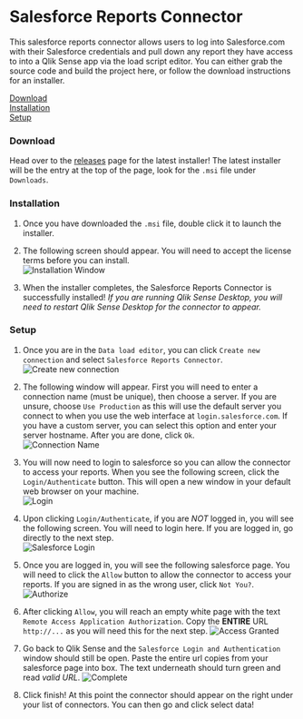 # Salesforce Reports Connector
This salesforce reports connector allows users to log into Salesforce.com with their Salesforce credentials and pull down any report they have access to into a Qlik Sense app via the load script editor. You can either grab the source code and build the project here, or follow the download instructions for an installer.

[Download](#download)  
[Installation](#installation)  
[Setup](#setup)  

### Download
Head over to the [releases](https://github.com/eapowertools/SalesforceReportsConnector/releases) page for the latest installer! The latest installer will be the entry at the top of the page, look for the `.msi` file under `Downloads`.


### Installation

1. Once you have downloaded the `.msi` file, double click it to launch the installer.

1. The following screen should appear. You will need to accept the license terms before you can install.  
![Installation Window](https://s3.amazonaws.com/eapowertools/salesforce-reports-connector/imgs/readme/installation.png)

1. When the installer completes, the Salesforce Reports Connector is successfully installed! _If you are running Qlik Sense Desktop, you will need to restart Qlik Sense Desktop for the connector to appear._


### Setup

1. Once you are in the `Data load editor`, you can click `Create new connection` and select `Salesforce Reports Connector`.  
![Create new connection](https://s3.amazonaws.com/eapowertools/salesforce-reports-connector/imgs/readme/chooseConnection.png)

1. The following window will appear. First you will need to enter a connection name (must be unique), then choose a server. If you are unsure, choose `Use Production` as this will use the default server you connect to when you use the web interface at `login.salesforce.com`. If you have a custom server, you can select this option and enter your server hostname. After you are done, click `Ok`.  
![Connection Name](https://s3.amazonaws.com/eapowertools/salesforce-reports-connector/imgs/readme/newConnectionName.png)

1. You will now need to login to salesforce so you can allow the connector to access your reports. When you see the following screen, click the `Login/Authenticate` button. This will open a new window in your default web browser on your machine.  
![Login](https://s3.amazonaws.com/eapowertools/salesforce-reports-connector/imgs/readme/emptyAuth.png)

1. Upon clicking `Login/Authenticate`, if you are *NOT* logged in, you will see the following screen. You will need to login here. If you are logged in, go directly to the next step.  
![Salesforce Login](https://s3.amazonaws.com/eapowertools/salesforce-reports-connector/imgs/readme/salesforceLogin.png)

1. Once you are logged in, you will see the following salesforce page. You will need to click the `Allow` button to allow the connector to access your reports. If you are signed in as the wrong user, click `Not You?`.
![Authorize](https://s3.amazonaws.com/eapowertools/salesforce-reports-connector/imgs/readme/apiAuth.png)

1. After clicking `Allow`, you will reach an empty white page with the text `Remote Access Application Authorization`. Copy the **ENTIRE** URL `http://...` as you will need this for the next step.
![Access Granted](https://s3.amazonaws.com/eapowertools/salesforce-reports-connector/imgs/readme/authGranted.png)

1. Go back to Qlik Sense and the `Salesforce Login and Authentication` window should still be open. Paste the entire url copies from your salesforce page into box. The text underneath should turn green and read _valid URL_.
![Complete](https://s3.amazonaws.com/eapowertools/salesforce-reports-connector/imgs/readme/completedAuth.png)

1. Click finish! At this point the connector should appear on the right under your list of connectors. You can then go and click select data!
